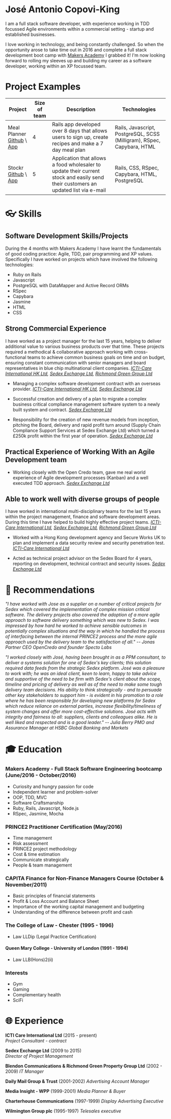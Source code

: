 # José Antonio Copovi-King

 I am a full stack software developer, with experience working in TDD focussed Agile environments within a commercial setting - startup and established businesses.

 I love working in technology, and being constantly challenged. So when the opportunity arose to take time out in 2016 and complete a full stack development boot camp with [Makers Academy](http://www.makersacademy.com/) I grabbed it! I'm now looking forward to rolling my sleeves up and building my career as a software developer, working within an XP focussed team.

# Project Examples
| Project | Size of team | Description | Technologies |
|---------|--------|-------------|--------------|
| Meal Planner<br>[Github](https://github.com/joseck0510/meal_planner) \ [App](https://meal-planner-ma.herokuapp.com/) |4| Rails app developed over 8 days that allows users to sign up, create recipes and make a 7 day meal plan | Rails, Javascript, PostgreSQL, SCSS (Milligram), RSpec, Capybara, HTML |
| Stockr<br>[Github](https://github.com/joseck0510/stockr) \ [App](https://samed-stockr.herokuapp.com/)  |5| Application that allows a food wholesaler to update their current stock and easily send their customers an updated list via e-mail | Rails, CSS, RSpec, Capybara, HTML, PostgreSQL |


# :eyeglasses: Skills

## Software Development Skills/Projects

During the 4 months with Makers Academy I have learnt the fundamentals of good coding practice: Agile, TDD, pair programming and XP values.  Specifically I have worked on projects which have involved the following technologies:

- Ruby on Rails
- Javascript
- PostgreSQL with DataMapper and Active Record ORMs
- RSpec
- Capybara
- Jasmine
- HTML
- CSS

## Strong Commercial Experience

I have worked as a project manager for the last 15 years, helping to deliver additional value to various business products over that time. These projects required a methodical & collaborative  approach working with cross-functional teams to achieve common business goals on time and on budget, ensuring constant communication with senior managers and board representatives in blue chip multinational client companies. *[ICTI-Care International HK Ltd](#exp), [Sedex Exchange Ltd](#exp), [Richmond Green Group Ltd](#exp)*

- Managing a complex software development contract with an overseas provider. *[ICTI-Care International HK Ltd](#exp), [Sedex Exchange Ltd](#exp)*

- Successful creation and delivery of a plan to migrate a complex business critical compliance management software system to a newly built system and contract. *[Sedex Exchange Ltd](#exp)*

- Responsibility for the creation of new revenue models from inception, pitching the Board, delivery and rapid profit turn around (Supply Chain Compliance Support Services at Sedex Exchange Ltd) which turned a £250k  profit within the first year of operation. *[Sedex Exchange Ltd](#exp)*

## Practical Experience of Working With an Agile Development team

- Working closely with the Open Credo team, gave me real world experience of Agile development processes (Kanban) and a well executed TDD approach.  *[Sedex Exchange Ltd](#exp)*

## Able to work well with diverse groups of people

I have worked in international multi-disciplinary teams for the last 15 years within the project management, finance and software development areas.  During this time I have helped to build highly effective project teams. *[ICTI-Care International Ltd](#exp), [Sedex Exchange Ltd](#exp), [Richmond Green Group Ltd](#exp)*

- Worked with a Hong Kong development agency and Secure Works UK to plan and implement a data security review and security penetration test. *[ICTI-Care International Ltd](#exp)*

- Acted as technical project advisor on the Sedex Board for 4 years, reporting on development, technical contract and security issues. *[Sedex Exchange Ltd](#exp)*


# :paperclip: Recommendations

*"I have worked with Jose as a supplier on a number of critical projects for Sedex which covered the implementation of complex mission critical software. The delivery projects also covered the adoption of a more agile approach to software delivery something which was new to Sedex. I was impressed by how hard he worked to achieve sensible outcomes in potentially complex situations and the way in which he handled the process of interfacing between the internal PRINCE2 process and the more agile approach used by the delivery team to the satisfaction of all."* <cite> --  Jonas Partner
CEO OpenCredo and founder Specto Labs </cite>


*"I worked closely with José, having been brought in as a PPM consultant, to deliver a systems solution for one of Sedex's key clients; this solution required data feeds from the strategic Sedex platform. José was a pleasure to work with; he was an ideal client, keen to learn, happy to take advice and supportive of the need to be firm with Sedex's client about the scope, timeline and pricing of delivery as well as of the need to make some tough delivery team decisions. His ability to think strategically - and to persuade other key stakeholders to support him - is evident in his promotion to a role where he has been responsible for developing new platforms for Sedex which reduce reliance on external parties, increase flexibility/timeliness of system changes and offer more cost-effective solutions. José acts with integrity and fairness to all: suppliers, clients and colleagues alike. He is well liked and respected and is a good leader."* <cite> -- Julia Berry
PMO and Assurance Manager at HSBC Global Banking and Markets </cite>

# :mortar_board: Education

### Makers Academy - Full Stack Software Engineering bootcamp (June/2016 - October/2016)
- Curiosity and hungry passion for code
- Independent learner and problem-solver
- OOP, TDD, MVC
- Software Craftsmanship
- Ruby, Rails, Javascript, Node.js
- RSpec, Jasmine, Mocha

### PRINCE2 Practitioner Certification (May/2016)
- Time management
- Risk assessment
- PRINCE2 project methodology
- Cost & time estimation
- Communicate strategically
- People & team management

### CAPITA Finance for Non-Finance Managers Course (October & November/2011)
- Basic principles of financial statements
- Profit & Loss Account and Balance Sheet
- Importance of the working capital management and budgeting
- Understanding of the difference between profit and cash

### The College of Law - Chester (1995 - 1996)
- Law LLDip (Legal Practice Certification)

#### Queen Mary College - University of London (1991 - 1994)
- Law LLB(Hons)2(ii)

### Interests
- Gym
- Gaming
- Complementary health
- SciFi

# :globe_with_meridians: <a name="exp"></a>Experience

**ICTI Care International Ltd** (2015 - present)    
*Project Consultant - contract*  

**Sedex Exchange Ltd** (2009 to 2015)   
*Director of Project Management*  

**Blendon Communications & Richmond Green Property Group Ltd** (2002 - 2009)
*IT Manager*

**Daily Mail Group & Trust** (2001-2002)
*Advertising Account Manager*

**Media Insight - WPP** (1999-2001)
*Media Planner & Buyer*

**Charterhouse Communications** (1997-1999)
*Display Advertising Executive*

**Wilmington Group plc** (1995-1997)
*Telesales executive*
